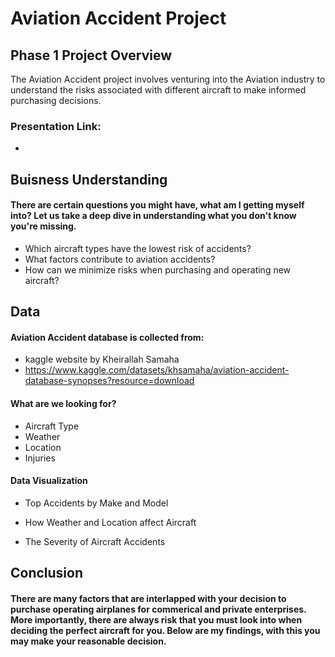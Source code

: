 # Aviation Accident Project
## Phase 1 Project Overview
 The Aviation Accident project involves venturing into the Aviation industry to understand the risks associated with different aircraft to make informed purchasing decisions. 

### Presentation Link:
   * 

## Buisness Understanding
#### There are certain questions you might have, what am I getting myself into? Let us take a deep dive in understanding what you don't know you're missing.
 * Which aircraft types have the lowest risk of accidents?
 * What factors contribute to aviation accidents?
 * How can we minimize risks when purchasing and operating new aircraft?

## Data

#### Aviation Accident database is collected from:
  * kaggle website by Kheirallah Samaha
  * https://www.kaggle.com/datasets/khsamaha/aviation-accident-database-synopses?resource=download

#### What are we looking for?
  * Aircraft Type
  * Weather
  * Location
  * Injuries

#### Data Visualization
  * Top Accidents by Make and Model


  * How Weather and Location affect Aircraft


  * The Severity of Aircraft Accidents


## Conclusion
#### There are many factors that are interlapped with your decision to purchase operating airplanes for commerical and private enterprises. More importantly, there are always risk that you must look into when deciding the perfect aircraft for you. Below are my findings, with this you may make your reasonable decision.
